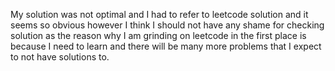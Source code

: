 My solution was not optimal and I had to refer to leetcode solution and it seems so obvious however I think I should not have any shame for checking solution as the reason why I am grinding on leetcode in the first place is because I need to learn and there will be many more problems that I expect to not have solutions to.